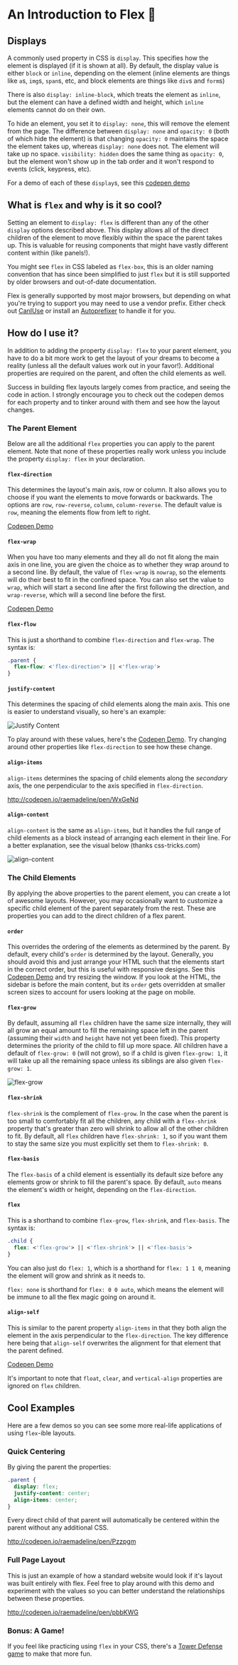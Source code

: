 # An Introduction to Flex :muscle:

## Displays

A commonly used property in CSS is `display`. This specifies how the element is displayed (if it is shown at all). By default, the display value is either `block` or `inline`, depending on the element (inline elements are things like `a`s, `img`s, `span`s, etc, and block elements are things like `div`s and `form`s)

There is also `display: inline-block`, which treats the element as `inline`, but the element can have a defined width and height, which `inline` elements cannot do on their own.

To hide an element, you set it to `display: none`, this will remove the element from the page. The difference between `display: none` and `opacity: 0` (both of which hide the element) is that changing `opacity: 0` maintains the space the element takes up, whereas `display: none` does not. The element will take up no space. `visibility: hidden` does the same thing as `opacity: 0`, but the element won't show up in the tab order and it won't respond to events (click, keypress, etc).

For a demo of each of these `display`s, see this [codepen demo](http://codepen.io/raemadeline/pen/NNybrP)

## What is `flex` and why is it so cool?

Setting an element to `display: flex` is different than any of the other `display` options described above. This display allows all of the direct children of the element to move flexibly within the space the parent takes up. This is valuable for reusing components that might have vastly different content within (like panels!).

You might see `flex` in CSS labeled as `flex-box`, this is an older naming convention that has since been simplified to just `flex` but it is still supported by older browsers and out-of-date documentation.

Flex is generally supported by most major browsers, but depending on what you're trying to support you may need to use a vendor prefix. Either check out [CanIUse](http://caniuse.com/#feat=flexbox) or install an [Autoprefixer](https://github.com/postcss/autoprefixer) to handle it for you.

## How do I use it?

In addition to adding the property `display: flex` to your parent element, you have to do a bit more work to get the layout of your dreams to become a reality (unless all the default values work out in your favor!). Additional properties are required on the parent, and often the child elements as well.

Success in building flex layouts largely comes from practice, and seeing the code in action. I strongly encourage you to check out the codepen demos for each property and to tinker around with them and see how the layout changes.

### The Parent Element

Below are all the additional `flex` properties you can apply to the parent element. Note that none of these properties really work unless you include the property `display: flex` in your declaration.

#### `flex-direction`

This determines the layout's main axis, row or column. It also allows you to choose if you want the elements to move forwards or backwards. The options are `row`, `row-reverse`, `column`, `column-reverse`. The default value is `row`, meaning the elements flow from left to right.

[Codepen Demo](http://codepen.io/raemadeline/pen/oLLawL)

#### `flex-wrap`

When you have too many elements and they all do not fit along the main axis in one line, you are given the choice as to whether they wrap around to a second line. By default, the value of `flex-wrap` is `nowrap`, so the elements will do their best to fit in the confined space. You can also set the value to `wrap`, which will start a second line after the first following the direction, and `wrap-reverse`, which will a second line before the first.

[Codepen Demo](http://codepen.io/raemadeline/pen/jrreaQ)

#### `flex-flow`

This is just a shorthand to combine `flex-direction` and `flex-wrap`. The syntax is:

```css
.parent {
  flex-flow: <'flex-direction'> || <'flex-wrap'>
}
```

#### `justify-content`

This determines the spacing of child elements along the main axis. This one is easier to understand visually, so here's an example:

![Justify Content](../images/justify_content.png)

To play around with these values, here's the [Codepen Demo](http://codepen.io/raemadeline/pen/BzzqxV). Try changing around other properties like `flex-direction` to see how these change.

#### `align-items`

`align-items` determines the spacing of child elements along the *secondary* axis, the one perpendicular to the axis specified in `flex-direction`.

http://codepen.io/raemadeline/pen/WxGeNd

#### `align-content`

`align-content` is the same as `align-items`, but it handles the full range of child elements as a block instead of arranging each element in their line. For a better explanation, see the visual below (thanks css-tricks.com)

![align-content](../images/align-content.png)

### The Child Elements

By applying the above properties to the parent element, you can create a lot of awesome layouts. However, you may occasionally want to customize a specific child element of the parent separately from the rest. These are properties you can add to the direct children of a flex parent.

#### `order`

This overrides the ordering of the elements as determined by the parent. By default, every child's `order` is determined by the layout. Generally, you should avoid this and just arrange your HTML such that the elements start in the correct order, but this is useful with responsive designs. See this [Codepen Demo](http://codepen.io/raemadeline/pen/PzGwGw) and try resizing the window. If you look at the HTML, the sidebar is before the main content, but its `order` gets overridden at smaller screen sizes to account for users looking at the page on mobile.

#### `flex-grow`

By default, assuming all `flex` children have the same size internally, they will all grow an equal amount to fill the remaining space left in the parent (assuming their `width` and `height` have not yet been fixed). This property determines the priority of the child to fill up more space. All children have a default of `flex-grow: 0` (will not grow), so if a child is given `flex-grow: 1`, it will take up all the remaining space unless its siblings are also given `flex-grow: 1`.

![flex-grow](../images/flex-grow.png)

#### `flex-shrink`

`flex-shrink` is the complement of `flex-grow`. In the case when the parent is too small to comfortably fit all the children, any child with a `flex-shrink` property that's greater than zero will shrink to allow all of the other children to fit. By default, all `flex` children have `flex-shrink: 1`, so if you want them to stay the same size you must explicitly set them to `flex-shrink: 0`.

#### `flex-basis`

The `flex-basis` of a child element is essentially its default size before any elements grow or shrink to fill the parent's space. By default, `auto` means the element's width or height, depending on the `flex-direction`.

#### `flex`

This is a shorthand to combine `flex-grow`, `flex-shrink`, and `flex-basis`. The syntax is:

```css
.child {
  flex: <'flex-grow'> || <'flex-shrink'> || <'flex-basis'>
}
```

You can also just do `flex: 1`, which is a shorthand for `flex: 1 1 0`, meaning the element will grow and shrink as it needs to.

`flex: none` is shorthand for `flex: 0 0 auto`, which means the element will be immune to all the flex magic going on around it.

#### `align-self`

This is similar to the parent property `align-items` in that they both align the element in the axis perpendicular to the `flex-direction`. The key difference here being that `align-self` overwrites the alignment for that element that the parent defined.

[Codepen Demo](http://codepen.io/raemadeline/pen/OXXBRO)

It's important to note that `float`, `clear`, and `vertical-align` properties are ignored on `flex` children.

## Cool Examples

Here are a few demos so you can see some more real-life applications of using `flex`-ible layouts.

### Quick Centering

By giving the parent the properties:

```css
.parent {
  display: flex;
  justify-content: center;
  align-items: center;
}
```

Every direct child of that parent will automatically be centered within the parent without any additional CSS.

http://codepen.io/raemadeline/pen/Pzzpgm

### Full Page Layout

This is just an example of how a standard website would look if it's layout was built entirely with flex. Feel free to play around with this demo and experiment with the values so you can better understand the relationships between these properties.

http://codepen.io/raemadeline/pen/pbbKWG

### Bonus: A Game!

If you feel like practicing using `flex` in your CSS, there's a [Tower Defense game](http://www.flexboxdefense.com/) to make that more fun.
